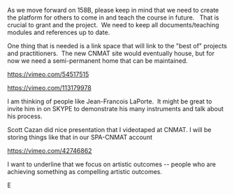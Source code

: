 As we move forward on 158B, please keep in mind that we need to create the platform for others to come in and teach the course in future.   That is crucial to grant and the project.  We need to keep all documents/teaching modules and references up to date.

One thing that is needed is a link space that will link to the "best of" projects and practitioners.  The new CNMAT site would eventually house, but for now we need a semi-permanent home that can be maintained.


https://vimeo.com/54517515

https://vimeo.com/113179978

I am thinking of people like Jean-Francois LaPorte.  It might be great to invite him in on SKYPE to demonstrate his many instruments and talk about his process. 

Scott Cazan did nice presentation that I videotaped at CNMAT. I will be storing things like that in our SPA-CNMAT account

https://vimeo.com/42746862

I want to underline that we focus on artistic outcomes -- people who are achieving something as compelling artistic outcomes. 

E
